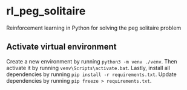 # rl_peg_solitaire
Reinforcement learning in Python for solving the peg solitaire problem

## Activate virtual environment
Create a new environment by running `python3 -m venv ./venv`. Then activate it by running `venv\Scripts\activate.bat`. Lastly, install all dependencies by running `pip install -r requirements.txt`. Update dependencies by running `pip freeze > requirements.txt`.
